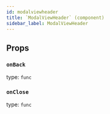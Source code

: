 ```yaml
---
id: modalviewheader
title: `ModalViewHeader` (component)
sidebar_label: ModalViewHeader
---
```



Props
-----

### `onBack`

type: `func`


### `onClose`

type: `func`


